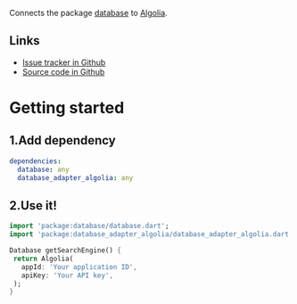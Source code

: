Connects the package [database](https://pub.dev/packages/database) to [Algolia](https://www.algolia.io).


## Links
  * [Issue tracker in Github](https://github.com/dint-dev/database/issues)
  * [Source code in Github](https://github.com/dint-dev/database/tree/master/adapters/algolia/lib/)


# Getting started
## 1.Add dependency
```yaml
dependencies:
  database: any
  database_adapter_algolia: any
```

## 2.Use it!
```dart
import 'package:database/database.dart';
import 'package:database_adapter_algolia/database_adapter_algolia.dart';

Database getSearchEngine() {
 return Algolia(
   appId: 'Your application ID',
   apiKey: 'Your API key',
 );
}
```